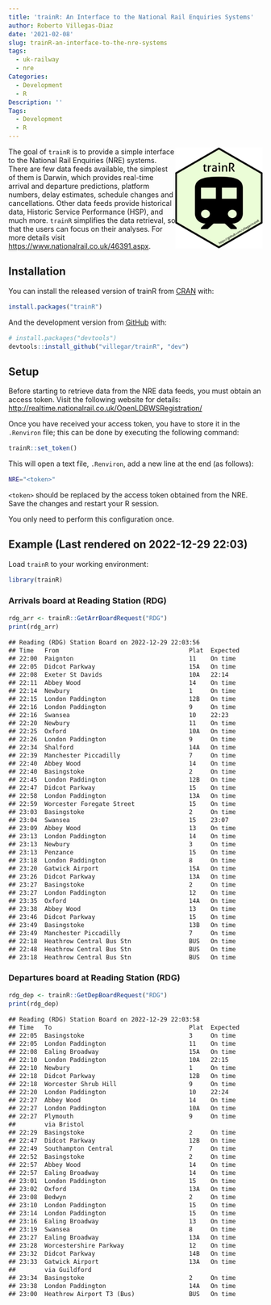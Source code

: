 ```yaml
---
title: 'trainR: An Interface to the National Rail Enquiries Systems'
author: Roberto Villegas-Diaz
date: '2021-02-08'
slug: trainR-an-interface-to-the-nre-systems
tags:
  - uk-railway
  - nre
Categories:
  - Development
  - R
Description: ''
Tags:
  - Development
  - R
---
```


<img src="https://raw.githubusercontent.com/villegar/trainR/main/inst/images/logo.png" alt="logo" align="right" height=200px/>

The goal of `trainR` is to provide a simple interface to the 
National Rail Enquiries (NRE) systems. There are few data feeds 
available, the simplest of them is Darwin, which provides real-time 
arrival and departure predictions, platform numbers, delay estimates, 
schedule changes and cancellations. Other data feeds provide historical 
data, Historic Service Performance (HSP), and much more. `trainR` 
simplifies the data retrieval, so that the users can focus on their 
analyses. For more details visit 
https://www.nationalrail.co.uk/46391.aspx.

## Installation

You can install the released version of trainR from [CRAN](https://CRAN.R-project.org) with:

``` r
install.packages("trainR")
```

And the development version from [GitHub](https://github.com/) with:

``` r
# install.packages("devtools")
devtools::install_github("villegar/trainR", "dev")
```

## Setup
Before starting to retrieve data from the NRE data feeds, you must obtain an access token. 
Visit the following website for details: http://realtime.nationalrail.co.uk/OpenLDBWSRegistration/

Once you have received your access token, you have to store it in the `.Renviron` file; this can be 
done by executing the following command:


```r
trainR::set_token()
```

This will open a text file, `.Renviron`, add a new line at the end (as follows):

```bash
NRE="<token>"
```

`<token>` should be replaced by the access token obtained from the NRE. Save the changes and restart 
your R session.

You only need to perform this configuration once.

## Example (Last rendered on 2022-12-29 22:03)

Load `trainR` to your working environment:

```r
library(trainR)
```

### Arrivals board at Reading Station (RDG)


```r
rdg_arr <- trainR::GetArrBoardRequest("RDG")
print(rdg_arr)
```

```
## Reading (RDG) Station Board on 2022-12-29 22:03:56
## Time   From                                    Plat  Expected
## 22:00  Paignton                                11    On time
## 22:05  Didcot Parkway                          15A   On time
## 22:08  Exeter St Davids                        10A   22:14
## 22:11  Abbey Wood                              14    On time
## 22:14  Newbury                                 1     On time
## 22:15  London Paddington                       12B   On time
## 22:16  London Paddington                       9     On time
## 22:16  Swansea                                 10    22:23
## 22:20  Newbury                                 11    On time
## 22:25  Oxford                                  10A   On time
## 22:26  London Paddington                       9     On time
## 22:34  Shalford                                14A   On time
## 22:39  Manchester Piccadilly                   7     On time
## 22:40  Abbey Wood                              14    On time
## 22:40  Basingstoke                             2     On time
## 22:45  London Paddington                       12B   On time
## 22:47  Didcot Parkway                          15    On time
## 22:58  London Paddington                       13A   On time
## 22:59  Worcester Foregate Street               15    On time
## 23:03  Basingstoke                             2     On time
## 23:04  Swansea                                 15    23:07
## 23:09  Abbey Wood                              13    On time
## 23:13  London Paddington                       14    On time
## 23:13  Newbury                                 3     On time
## 23:13  Penzance                                15    On time
## 23:18  London Paddington                       8     On time
## 23:20  Gatwick Airport                         15A   On time
## 23:26  Didcot Parkway                          13A   On time
## 23:27  Basingstoke                             2     On time
## 23:27  London Paddington                       12    On time
## 23:35  Oxford                                  14A   On time
## 23:38  Abbey Wood                              13    On time
## 23:46  Didcot Parkway                          15    On time
## 23:49  Basingstoke                             13B   On time
## 23:49  Manchester Piccadilly                   7     On time
## 22:18  Heathrow Central Bus Stn                BUS   On time
## 22:48  Heathrow Central Bus Stn                BUS   On time
## 23:18  Heathrow Central Bus Stn                BUS   On time
```

### Departures board at Reading Station (RDG)


```r
rdg_dep <- trainR::GetDepBoardRequest("RDG")
print(rdg_dep)
```

```
## Reading (RDG) Station Board on 2022-12-29 22:03:58
## Time   To                                      Plat  Expected
## 22:05  Basingstoke                             3     On time
## 22:05  London Paddington                       11    On time
## 22:08  Ealing Broadway                         15A   On time
## 22:10  London Paddington                       10A   22:15
## 22:10  Newbury                                 1     On time
## 22:18  Didcot Parkway                          12B   On time
## 22:18  Worcester Shrub Hill                    9     On time
## 22:20  London Paddington                       10    22:24
## 22:27  Abbey Wood                              14    On time
## 22:27  London Paddington                       10A   On time
## 22:27  Plymouth                                9     On time
##        via Bristol                             
## 22:29  Basingstoke                             2     On time
## 22:47  Didcot Parkway                          12B   On time
## 22:49  Southampton Central                     7     On time
## 22:52  Basingstoke                             2     On time
## 22:57  Abbey Wood                              14    On time
## 22:57  Ealing Broadway                         14    On time
## 23:01  London Paddington                       15    On time
## 23:02  Oxford                                  13A   On time
## 23:08  Bedwyn                                  2     On time
## 23:10  London Paddington                       15    On time
## 23:14  London Paddington                       15    On time
## 23:16  Ealing Broadway                         13    On time
## 23:19  Swansea                                 8     On time
## 23:27  Ealing Broadway                         13A   On time
## 23:28  Worcestershire Parkway                  12    On time
## 23:32  Didcot Parkway                          14B   On time
## 23:33  Gatwick Airport                         13A   On time
##        via Guildford                           
## 23:34  Basingstoke                             2     On time
## 23:38  London Paddington                       14A   On time
## 23:00  Heathrow Airport T3 (Bus)               BUS   On time
```
